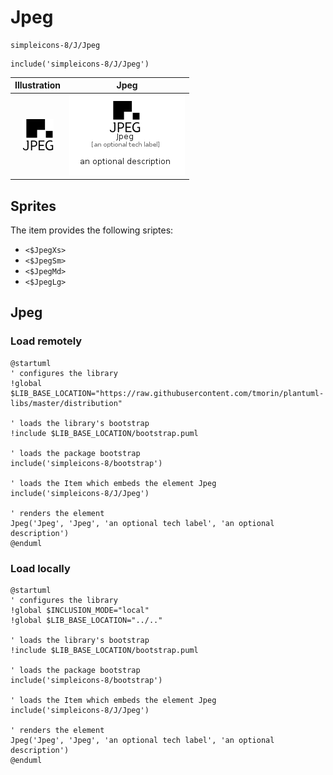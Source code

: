 # Jpeg


```text
simpleicons-8/J/Jpeg
```

```text
include('simpleicons-8/J/Jpeg')
```



| Illustration | Jpeg |
| :---: | :---: |
| ![illustration for Illustration](../../simpleicons-8/J/Jpeg.png) | ![illustration for Jpeg](../../simpleicons-8/J/Jpeg.Local.png) |



## Sprites
The item provides the following sriptes:

- `<$JpegXs>`
- `<$JpegSm>`
- `<$JpegMd>`
- `<$JpegLg>`





## Jpeg

### Load remotely
```plantuml
@startuml
' configures the library
!global $LIB_BASE_LOCATION="https://raw.githubusercontent.com/tmorin/plantuml-libs/master/distribution"

' loads the library's bootstrap
!include $LIB_BASE_LOCATION/bootstrap.puml

' loads the package bootstrap
include('simpleicons-8/bootstrap')

' loads the Item which embeds the element Jpeg
include('simpleicons-8/J/Jpeg')

' renders the element
Jpeg('Jpeg', 'Jpeg', 'an optional tech label', 'an optional description')
@enduml
```

### Load locally
```plantuml
@startuml
' configures the library
!global $INCLUSION_MODE="local"
!global $LIB_BASE_LOCATION="../.."

' loads the library's bootstrap
!include $LIB_BASE_LOCATION/bootstrap.puml

' loads the package bootstrap
include('simpleicons-8/bootstrap')

' loads the Item which embeds the element Jpeg
include('simpleicons-8/J/Jpeg')

' renders the element
Jpeg('Jpeg', 'Jpeg', 'an optional tech label', 'an optional description')
@enduml
```


